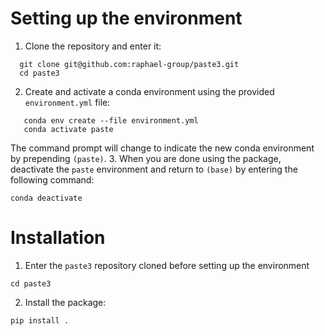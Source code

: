 # Setting up the environment 

1. Clone the repository and enter it: 
```shell
  git clone git@github.com:raphael-group/paste3.git
  cd paste3
```
2. Create and activate a conda environment using the provided `environment.yml` file: 
```shell
   conda env create --file environment.yml
   conda activate paste
```
The command prompt will change to indicate the new conda environment by prepending `(paste)`. 
3. When you are done using the package, deactivate the `paste` environment and return to `(base)` by entering the following command: 
```shell
conda deactivate
```

# Installation 

1. Enter the `paste3` repository cloned before setting up the environment
```shell
cd paste3
```
2. Install the package:
```shell
pip install . 
```
